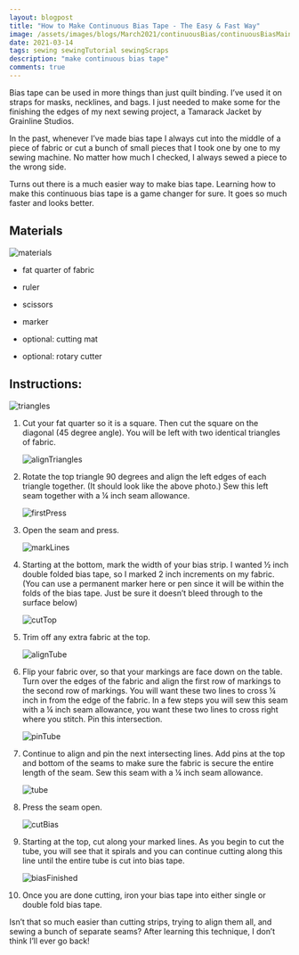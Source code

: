 ```yaml
---
layout: blogpost
title: "How to Make Continuous Bias Tape - The Easy & Fast Way"
image: /assets/images/blogs/March2021/continuousBias/continuousBiasMain.jpg
date: 2021-03-14
tags: sewing sewingTutorial sewingScraps
description: "make continuous bias tape"
comments: true
---
```

Bias tape can be used in more things than just quilt binding. I’ve used it on straps for masks, necklines, and bags. I just needed to make some for the finishing the edges of my next sewing project, a Tamarack Jacket by Grainline Studios.

In the past, whenever I’ve made bias tape I always cut into the middle of a piece of fabric or cut a bunch of small pieces that I took one by one to my sewing machine. No matter how much I checked, I always sewed a piece to the wrong side. 

Turns out there is a much easier way to make bias tape. Learning how to make this continuous bias tape is a game changer for sure. It goes so much faster and looks better. 


## Materials

![materials](/assets/images/blogs/March2021/continuousBias/materialsBias.jpg)

* fat quarter of fabric

* ruler

* scissors

* marker

* optional: cutting mat

* optional: rotary cutter 

## Instructions:

![triangles](/assets/images/blogs/March2021/continuousBias/cutSquare.jpg)

1. Cut your fat quarter so it is a square. Then cut the square on the diagonal (45 degree angle). You will be left with two identical triangles of fabric.

    ![alignTriangles](/assets/images/blogs/March2021/continuousBias/alignTriangles.jpg)

 2. Rotate the top triangle 90 degrees and align the left edges of each triangle together. (It should look like the above photo.) Sew this left seam together with a ¼ inch seam allowance.

    ![firstPress](/assets/images/blogs/March2021/continuousBias/firstPressBias.jpg)

3. Open the seam and press.

    ![markLines](/assets/images/blogs/March2021/continuousBias/markLines.jpg)

4. Starting at the bottom, mark the width of your bias strip. I wanted ½ inch double folded bias tape, so I marked 2 inch increments on my fabric. (You can use a permanent marker here or pen since it will be within the folds of the bias tape. Just be sure it doesn’t bleed through to the surface below)

    ![cutTop](/assets/images/blogs/March2021/continuousBias/cutTop.jpg)

5. Trim off any extra fabric at the top.

    ![alignTube](/assets/images/blogs/March2021/continuousBias/alignTube.jpg)

6. Flip your fabric over, so that your markings are face down on the table. Turn over the edges of the fabric and align the first row of markings to the second row of markings. You will want these two lines to cross ¼ inch in from the edge of the fabric. In a few steps you will sew this seam with a ¼ inch seam allowance, you want these two lines to cross right where you stitch. Pin this intersection.

    ![pinTube](/assets/images/blogs/March2021/continuousBias/pinTube.jpg)

7. Continue to align and pin the next intersecting lines. Add pins at the top and bottom of the seams to make sure the fabric is secure the entire length of the seam. Sew this seam with a ¼ inch seam allowance.

   ![tube](/assets/images/blogs/March2021/continuousBias/tube.jpg)

8. Press the seam open. 

    ![cutBias](/assets/images/blogs/March2021/continuousBias/cutBias.jpg)

9. Starting at the top, cut along your marked lines. As you begin to cut the tube, you will see that it spirals and you can continue cutting along this line until the entire tube is cut into bias tape.

    ![biasFinished](/assets/images/blogs/March2021/continuousBias/biasFinished.jpg)

10. Once you are done cutting, iron your bias tape into either single or double fold bias tape. 



Isn’t that so much easier than cutting strips, trying to align them all, and sewing a bunch of separate seams? After learning this technique, I don’t think I’ll ever go back!



<br>
<br>
